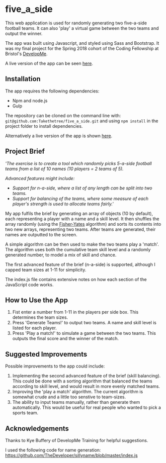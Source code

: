 # five_a_side

This web application is used for randomly generating two five-a-side football teams. It can also 'play' a virtual game
between the two teams and output the winner. 

The app was built using Javascript, and styled using Sass and Bootstrap. It was my final project for the Spring 2018 cohort
of the Coding Fellowship at Bristol's [DevelopMe](https://developme.training/).

A live version of the app can be seen [here](http://sam.developme.space/).

## Installation

The app requires the following dependencies: 

* Npm and node.js
* Gulp

The repository can be cloned on the command line with: `git@github.com:Takethetree/five_a_side.git` and using `npm install` 
in the project folder to install dependencies. 

Alternatively a live version of the app is shown [here](http://sam.developme.space/).

## Project Brief

_'The exercise is to create a tool which randomly picks 5-a-side football teams from a list of 10 names_
_(10 players = 2 teams of 5)._

_Advanced features might include:_
* _Support for n-a-side, where a list of any length can be split into two teams._
* _Support for balancing of the teams, where some measure of each player's strength is used to allocate teams fairly.'_

My app fulfils the brief by generating an array of objects (10 by default), each representing a player with a name and a
skill level. It then shuffles the array randomly (using the [Fisher-Yates](https://en.wikipedia.org/wiki/Fisher%E2%80%93Yates_shuffle)
algorithm) and sorts its contents into two new arrays, representing two teams. After teams are generated, their names are outputted to the screen. 

A simple algorithm can be then used to make the two teams 
play a 'match'. The algorithm uses both the cumulative team skill level and a randomly generated number, to model a mix
of skill and chance. 

The first advanced feature of the brief (n-a-side) is supported, although I capped team sizes at 1-11 for simplicity. 

The index.js file contains extensive notes on how each section of the JavaScript code works. 

## How to Use the App

1. Fist enter a number from 1-11 in the players per side box. This determines the team sizes. 
2. Press 'Generate Teams!' to output two teams. A name and skill level is listed for each player. 
3. Press 'Play a match!' to simulate a game between the two teams. This outputs the final score and the winner of the match. 

## Suggested Improvements

Possible improvements to the app could include:

1. Implementing the second advanced feature of the brief (skill balancing). This could be done with a sorting algorithm that
balanced the teams according to skill level, and would result in more evenly matched teams. 
2. Improving the 'play a match' algorithm. The current algorithm is somewhat crude and a little too senstive to team-sizes. 
3. The ability to input teams manually, rather than generate them automatically. This would be useful for real people who wanted
to pick a sports team.

## Acknowledgements

Thanks to Kye Buffery of DevelopMe Training for helpful suggestions. 

I used the following code for name generation: https://github.com/TheDeveloper/sillyname/blob/master/index.js


